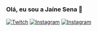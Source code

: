 ### Olá, eu sou a Jaíne Sena 👋

[![Twitch](https://img.shields.io/badge/Twitch-9146FF?style=for-the-badge&logo=twitch&logoColor=white)](https://twitch.tv/tiajaii)
[![Instagram](https://img.shields.io/badge/Instagram-E4405F?style=for-the-badge&logo=instagram&logoColor=white)](https://instagram.com/tiajaii)
[![Instagram](https://img.shields.io/badge/LinkedIn-0077B5?style=for-the-badge&logo=linkedin&logoColor=white)](https://www.linkedin.com/in/ja%C3%ADne-sena-611927175/)



<!--
**JaineSena/JaineSena** is a ✨ _special_ ✨ repository because its `README.md` (this file) appears on your GitHub profile.

Here are some ideas to get you started:

- 🔭 I’m currently working on ...
- 🌱 I’m currently learning ...
- 👯 I’m looking to collaborate on ...
- 🤔 I’m looking for help with ...
- 💬 Ask me about ...
- 📫 How to reach me: ...
- 😄 Pronouns: ...
- ⚡ Fun fact: ...
-->
